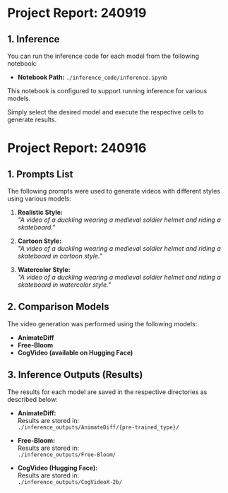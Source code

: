 # Project Report: 240919
## 1. Inference

You can run the inference code for each model from the following notebook:

- **Notebook Path:** `./inference_code/inference.ipynb`

This notebook is configured to support running inference for various models. 

Simply select the desired model and execute the respective cells to generate results.


# Project Report: 240916

## 1. Prompts List

The following prompts were used to generate videos with different styles using various models:

1. **Realistic Style:**  
   *"A video of a duckling wearing a medieval soldier helmet and riding a skateboard."*

2. **Cartoon Style:**  
   *"A video of a duckling wearing a medieval soldier helmet and riding a skateboard in cartoon style."*

3. **Watercolor Style:**  
   *"A video of a duckling wearing a medieval soldier helmet and riding a skateboard in watercolor style."*

## 2. Comparison Models

The video generation was performed using the following models:

- **AnimateDiff**  
- **Free-Bloom**
- **CogVideo (available on Hugging Face)**  

## 3. Inference Outputs (Results)

The results for each model are saved in the respective directories as described below:

- **AnimateDiff:**  
  Results are stored in:  
  `./inference_outputs/AnimateDiff/{pre-trained_type}/`

- **Free-Bloom:**  
  Results are stored in:  
  `./inference_outputs/Free-Bloom/`

- **CogVideo (Hugging Face):**  
  Results are stored in:  
  `./inference_outputs/CogVideoX-2b/`
